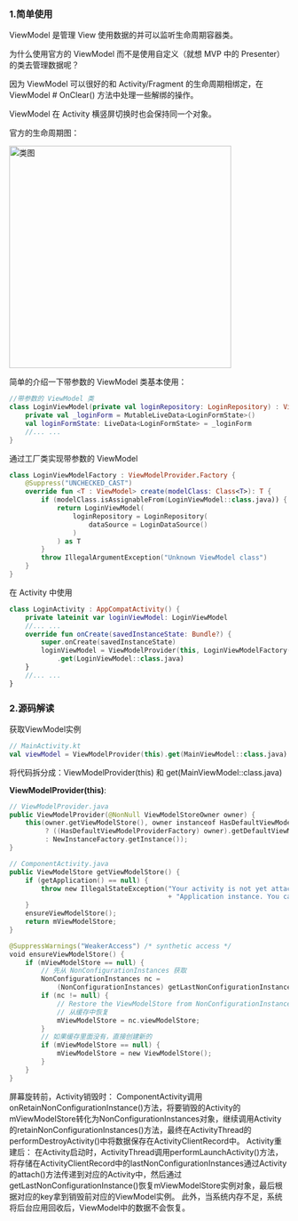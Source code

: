 ### 1.简单使用

ViewModel 是管理 View 使用数据的并可以监听生命周期容器类。

为什么使用官方的 ViewModel 而不是使用自定义（就想 MVP 中的 Presenter）的类去管理数据呢？

因为 ViewModel 可以很好的和 Activity/Fragment 的生命周期相绑定，在 ViewModel # OnClear() 方法中处理一些解绑的操作。

ViewModel 在 Activity 横竖屏切换时也会保持同一个对象。

官方的生命周期图：

<img width="400" alt="类图" src="https://user-images.githubusercontent.com/17560388/141035994-bc844b3e-b496-4872-8443-4b6a79f9b8ee.png">

简单的介绍一下带参数的 ViewModel 类基本使用：

```kotlin
//带参数的 ViewModel 类
class LoginViewModel(private val loginRepository: LoginRepository) : ViewModel() {
    private val _loginForm = MutableLiveData<LoginFormState>()
    val loginFormState: LiveData<LoginFormState> = _loginForm
    //... ...
}
```

通过工厂类实现带参数的 ViewModel

```kotlin
class LoginViewModelFactory : ViewModelProvider.Factory {
    @Suppress("UNCHECKED_CAST")
    override fun <T : ViewModel> create(modelClass: Class<T>): T {
        if (modelClass.isAssignableFrom(LoginViewModel::class.java)) {
            return LoginViewModel(
                loginRepository = LoginRepository(
                    dataSource = LoginDataSource()
                )
            ) as T
        }
        throw IllegalArgumentException("Unknown ViewModel class")
    }
}
```

在 Activity 中使用

```kotlin
class LoginActivity : AppCompatActivity() {
    private lateinit var loginViewModel: LoginViewModel
    //... ...
    override fun onCreate(savedInstanceState: Bundle?) {
        super.onCreate(savedInstanceState)
        loginViewModel = ViewModelProvider(this, LoginViewModelFactory())
            .get(LoginViewModel::class.java)
    }
    //... ...
}
```
### 2.源码解读

获取ViewModel实例

```kotlin
// MainActivity.kt
val viewModel = ViewModelProvider(this).get(MainViewModel::class.java)
```
将代码拆分成：ViewModelProvider(this) 和 get(MainViewModel::class.java)

**ViewModelProvider(this)**:

```kotlin
// ViewModelProvider.java
public ViewModelProvider(@NonNull ViewModelStoreOwner owner) {
    this(owner.getViewModelStore(), owner instanceof HasDefaultViewModelProviderFactory
         ? ((HasDefaultViewModelProviderFactory) owner).getDefaultViewModelProviderFactory()
         : NewInstanceFactory.getInstance());
}

// ComponentActivity.java
public ViewModelStore getViewModelStore() {
    if (getApplication() == null) {
        throw new IllegalStateException("Your activity is not yet attached to the "
                                        + "Application instance. You can't request ViewModel before onCreate call.");
    }
    ensureViewModelStore();
    return mViewModelStore;
}

@SuppressWarnings("WeakerAccess") /* synthetic access */
void ensureViewModelStore() {
    if (mViewModelStore == null) {
        // 先从 NonConfigurationInstances 获取
        NonConfigurationInstances nc =
            (NonConfigurationInstances) getLastNonConfigurationInstance();
        if (nc != null) {
            // Restore the ViewModelStore from NonConfigurationInstances
            // 从缓存中恢复
            mViewModelStore = nc.viewModelStore;
        }
        // 如果缓存里面没有，直接创建新的
        if (mViewModelStore == null) {
            mViewModelStore = new ViewModelStore();
        }
    }
}
```






屏幕旋转前，Activity销毁时：
ComponentActivity调用onRetainNonConfigurationInstance()方法，将要销毁的Activity的mViewModelStore转化为NonConfigurationInstances对象，继续调用Activity的retainNonConfigurationInstances()方法，最终在ActivityThread的performDestroyActivity()中将数据保存在ActivityClientRecord中。
Activity重建后：
在Activity启动时，ActivityThread调用performLaunchActivity()方法，将存储在ActivityClientRecord中的lastNonConfigurationInstances通过Activity的attach()方法传递到对应的Activity中，然后通过getLastNonConfigurationInstance()恢复mViewModelStore实例对象，最后根据对应的key拿到销毁前对应的ViewModel实例。
此外，当系统内存不足，系统将后台应用回收后，ViewModel中的数据不会恢复。










